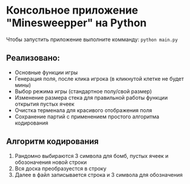 # Консольное приложение "Minesweepper" на Python

Чтобы запустить приложение выполните комманду:
`python main.py`


## Реализовано:
* Основные функции игры
* Генерация поля, после клика игрока (в кликнутой клетке не будет мины)
* Выбор режима игры (стандартное полу/свой размер)
* Изменение размера стека для правильной работы функции открытия пустых ячеек
* Очистка терменала для красивого отображения поля
* Сохранение партий с применением простого алгоритма кодирования

## Алгоритм кодирования
1. Рандомно выбираются 3 символа для бомб, пустых ячеек и обозоначения новой строки
2. Вся доска преобразуестся в строку
3. Далее в файл записывается строка и 3 символа для обозначения
